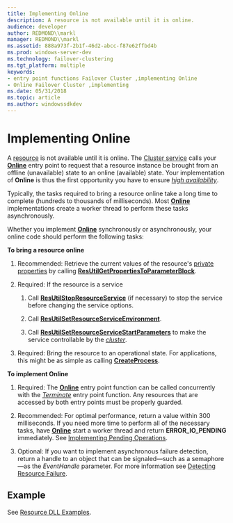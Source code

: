 ```yaml
---
title: Implementing Online
description: A resource is not available until it is online.
audience: developer
author: REDMOND\\markl
manager: REDMOND\\markl
ms.assetid: 888a973f-2b1f-46d2-abcc-f87e62ffbd4b
ms.prod: windows-server-dev
ms.technology: failover-clustering
ms.tgt_platform: multiple
keywords:
- entry point functions Failover Cluster ,implementing Online
- Online Failover Cluster ,implementing
ms.date: 05/31/2018
ms.topic: article
ms.author: windowssdkdev
---
```


# Implementing Online

A [resource](resources.md) is not available until it is online. The [Cluster service](cluster-service.md) calls your [**Online**](/windows/previous-versions/ResApi/nc-resapi-ponline_routine?branch=master) entry point to request that a resource instance be brought from an offline (unavailable) state to an online (available) state. Your implementation of **Online** is thus the first opportunity you have to ensure [*high availability*](h-gly.md#-wolf-high-availability-gly).

Typically, the tasks required to bring a resource online take a long time to complete (hundreds to thousands of milliseconds). Most [**Online**](/windows/previous-versions/ResApi/nc-resapi-ponline_routine?branch=master) implementations create a worker thread to perform these tasks asynchronously.

Whether you implement [**Online**](/windows/previous-versions/ResApi/nc-resapi-ponline_routine?branch=master) synchronously or asynchronously, your online code should perform the following tasks:

**To bring a resource online**

1.  Recommended: Retrieve the current values of the resource's [private properties](private-properties.md) by calling [**ResUtilGetPropertiesToParameterBlock**](/windows/previous-versions/ResApi/nc-resapi-presutil_get_properties_to_parameter_block?branch=master).

2.  Required: If the resource is a service

    1.  Call [**ResUtilStopResourceService**](/windows/previous-versions/ResApi/nc-resapi-presutil_stop_resource_service?branch=master) (if necessary) to stop the service before changing the service options.

    2.  Call [**ResUtilSetResourceServiceEnvironment**](/windows/previous-versions/ResApi/nc-resapi-presutil_set_resource_service_environment?branch=master).

    3.  Call [**ResUtilSetResourceServiceStartParameters**](/windows/previous-versions/ResApi/nc-resapi-presutil_set_resource_service_start_parameters?branch=master) to make the service controllable by the [*cluster*](c-gly.md#-wolf-cluster-gly).

3.  Required: Bring the resource to an operational state. For applications, this might be as simple as calling [**CreateProcess**](https://msdn.microsoft.com/library/windows/desktop/ms682425).

**To implement Online**

1.  Required: The [**Online**](/windows/previous-versions/ResApi/nc-resapi-ponline_routine?branch=master) entry point function can be called concurrently with the [*Terminate*](/windows/previous-versions/ResApi/nc-resapi-pterminate_routine?branch=master) entry point function. Any resources that are accessed by both entry points must be properly guarded.

2.  Recommended: For optimal performance, return a value within 300 milliseconds. If you need more time to perform all of the necessary tasks, have [**Online**](/windows/previous-versions/ResApi/nc-resapi-ponline_routine?branch=master) start a worker thread and return **ERROR\_IO\_PENDING** immediately. See [Implementing Pending Operations](implementing-pending-operations.md).

3.  Optional: If you want to implement asynchronous failure detection, return a handle to an object that can be signaled—such as a semaphore—as the *EventHandle* parameter. For more information see [Detecting Resource Failure](detecting-resource-failure.md).

## Example

See [Resource DLL Examples](https://msdn.microsoft.com/library/aa370474).

 

 




